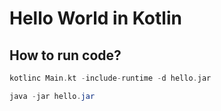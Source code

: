 # Hello World in Kotlin

## How to run code?

```kotlin
kotlinc Main.kt -include-runtime -d hello.jar
```

```java
java -jar hello.jar
```
